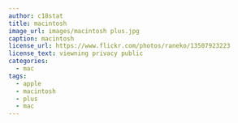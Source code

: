 ```yaml
---
author: c18stat
title: macintosh
image_url: images/macintosh plus.jpg
caption: macintosh
license_url: https://www.flickr.com/photos/raneko/13507923223
license_text: viewning privacy public
categories:
  - mac
tags:
  - apple
  - macintosh
  - plus
  - mac
---
```

